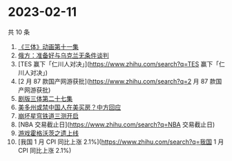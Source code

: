 # 2023-02-11

共 10 条

<!-- BEGIN ZHIHUSEARCH -->
<!-- 最后更新时间 Sat Feb 11 2023 22:05:46 GMT+0800 (China Standard Time) -->
1. [《三体》动画第十一集](https://www.zhihu.com/search?q=《三体》动画第十一集)
1. [俄方：准备好与乌克兰无条件谈判](https://www.zhihu.com/search?q=俄方：准备好与乌克兰无条件谈判)
1. [TES 赢下「仁川人对决」](https://www.zhihu.com/search?q=TES 赢下「仁川人对决」)
1. [2 月 87 款国产网游获批](https://www.zhihu.com/search?q=2 月 87 款国产网游获批)
1. [剧版三体第二十七集](https://www.zhihu.com/search?q=剧版三体第二十七集)
1. [美多州或禁中国人在美买房？中方回应](https://www.zhihu.com/search?q=美多州或禁中国人在美买房？中方回应)
1. [崩坏星穹铁道三测开启](https://www.zhihu.com/search?q=崩坏星穹铁道三测开启)
1. [NBA 交易截止日](https://www.zhihu.com/search?q=NBA 交易截止日)
1. [游戏霍格沃茨之遗上线](https://www.zhihu.com/search?q=游戏霍格沃茨之遗上线)
1. [我国 1 月 CPI 同比上涨 2.1%](https://www.zhihu.com/search?q=我国 1 月 CPI 同比上涨 2.1%)
<!-- END ZHIHUSEARCH -->

